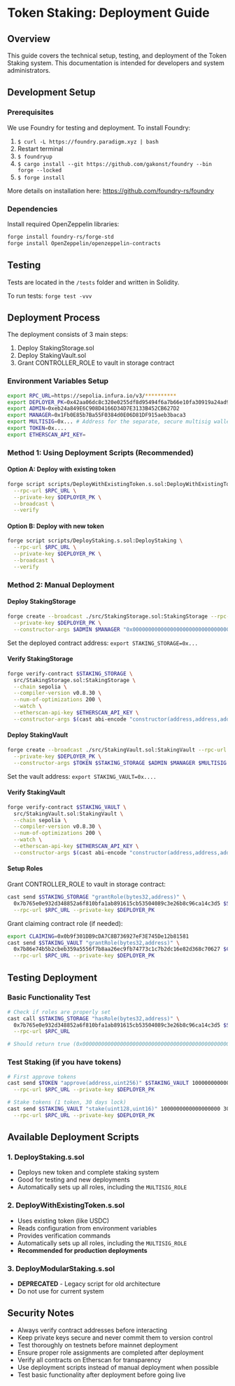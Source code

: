 # Token Staking: Deployment Guide

## Overview

This guide covers the technical setup, testing, and deployment of the Token Staking system. This documentation is intended for developers and system administrators.

## Development Setup

### Prerequisites

We use Foundry for testing and deployment. To install Foundry:

1. `$ curl -L https://foundry.paradigm.xyz | bash`
2. Restart terminal
3. `$ foundryup`
4. `$ cargo install --git https://github.com/gakonst/foundry --bin forge --locked`
5. `$ forge install`

More details on installation here: https://github.com/foundry-rs/foundry

### Dependencies

Install required OpenZeppelin libraries:

```sh
forge install foundry-rs/forge-std
forge install OpenZeppelin/openzeppelin-contracts
```

## Testing

Tests are located in the `/tests` folder and written in Solidity.

To run tests: `forge test -vvv`

## Deployment Process

The deployment consists of 3 main steps:

1. Deploy StakingStorage.sol
2. Deploy StakingVault.sol
3. Grant CONTROLLER_ROLE to vault in storage contract

### Environment Variables Setup

```bash
export RPC_URL=https://sepolia.infura.io/v3/**********
export DEPLOYER_PK=0x42aa06dc8c320e0255df8d95494f6a7b66e10fa30919a24ad910a6c2bdbcc8ee
export ADMIN=0xeb24a849E6C908D4166D34D7E3133B452CB627D2
export MANAGER=0x1Fb0E85b7Ba55F0384d0E06D81DF915aeb3baca3
export MULTISIG=0x... # Address for the separate, secure multisig wallet
export TOKEN=0x....
export ETHERSCAN_API_KEY=
```

### Method 1: Using Deployment Scripts (Recommended)

#### Option A: Deploy with existing token

```sh
forge script scripts/DeployWithExistingToken.s.sol:DeployWithExistingToken \
  --rpc-url $RPC_URL \
  --private-key $DEPLOYER_PK \
  --broadcast \
  --verify
```

#### Option B: Deploy with new token

```sh
forge script scripts/DeployStaking.s.sol:DeployStaking \
  --rpc-url $RPC_URL \
  --private-key $DEPLOYER_PK \
  --broadcast \
  --verify
```

### Method 2: Manual Deployment

#### Deploy StakingStorage

```sh
forge create --broadcast ./src/StakingStorage.sol:StakingStorage --rpc-url $RPC_URL \
  --private-key $DEPLOYER_PK \
  --constructor-args $ADMIN $MANAGER "0x0000000000000000000000000000000000000000"
```

Set the deployed contract address: `export STAKING_STORAGE=0x...`

#### Verify StakingStorage

```sh
forge verify-contract $STAKING_STORAGE \
  src/StakingStorage.sol:StakingStorage \
  --chain sepolia \
  --compiler-version v0.8.30 \
  --num-of-optimizations 200 \
  --watch \
  --etherscan-api-key $ETHERSCAN_API_KEY \
  --constructor-args $(cast abi-encode "constructor(address,address,address)" $ADMIN $MANAGER "0x0000000000000000000000000000000000000000")
```

#### Deploy StakingVault

```sh
forge create --broadcast ./src/StakingVault.sol:StakingVault --rpc-url $RPC_URL \
  --private-key $DEPLOYER_PK \
  --constructor-args $TOKEN $STAKING_STORAGE $ADMIN $MANAGER $MULTISIG
```

Set the vault address: `export STAKING_VAULT=0x....`

#### Verify StakingVault

```sh
forge verify-contract $STAKING_VAULT \
  src/StakingVault.sol:StakingVault \
  --chain sepolia \
  --compiler-version v0.8.30 \
  --num-of-optimizations 200 \
  --watch \
  --etherscan-api-key $ETHERSCAN_API_KEY \
  --constructor-args $(cast abi-encode "constructor(address,address,address,address,address)" $TOKEN $STAKING_STORAGE $ADMIN $MANAGER $MULTISIG)
```

#### Setup Roles

Grant CONTROLLER_ROLE to vault in storage contract:

```bash
cast send $STAKING_STORAGE "grantRole(bytes32,address)" \
  0x7b765e0e932d348852a6f810bfa1ab891615cb53504089c3e26b8c96ca14c3d5 $STAKING_VAULT \
  --rpc-url $RPC_URL --private-key $DEPLOYER_PK
```

Grant claiming contract role (if needed):

```bash
export CLAIMING=0x0b9f301DB9cDA7C8B736927eF3E745De12b81581
cast send $STAKING_VAULT "grantRole(bytes32,address)" \
  0x7b86e74b5b2cbeb359a5556f7b8aa26ec9fb74773c1c7b2dc16e82d368c70627 $CLAIMING \
  --rpc-url $RPC_URL --private-key $DEPLOYER_PK
```

## Testing Deployment

### Basic Functionality Test

```bash
# Check if roles are properly set
cast call $STAKING_STORAGE "hasRole(bytes32,address)" \
  0x7b765e0e932d348852a6f810bfa1ab891615cb53504089c3e26b8c96ca14c3d5 $STAKING_VAULT \
  --rpc-url $RPC_URL

# Should return true (0x0000000000000000000000000000000000000000000000000000000000000001)
```

### Test Staking (if you have tokens)

```bash
# First approve tokens
cast send $TOKEN "approve(address,uint256)" $STAKING_VAULT 1000000000000000000 \
  --rpc-url $RPC_URL --private-key $DEPLOYER_PK

# Stake tokens (1 token, 30 days lock)
cast send $STAKING_VAULT "stake(uint128,uint16)" 1000000000000000000 30 \
  --rpc-url $RPC_URL --private-key $DEPLOYER_PK
```

## Available Deployment Scripts

### 1. DeployStaking.s.sol

- Deploys new token and complete staking system
- Good for testing and new deployments
- Automatically sets up all roles, including the `MULTISIG_ROLE`

### 2. DeployWithExistingToken.s.sol

- Uses existing token (like USDC)
- Reads configuration from environment variables
- Provides verification commands
- Automatically sets up all roles, including the `MULTISIG_ROLE`
- **Recommended for production deployments**

### 3. DeployModularStaking.s.sol

- **DEPRECATED** - Legacy script for old architecture
- Do not use for current system

## Security Notes

- Always verify contract addresses before interacting
- Keep private keys secure and never commit them to version control
- Test thoroughly on testnets before mainnet deployment
- Ensure proper role assignments are completed after deployment
- Verify all contracts on Etherscan for transparency
- Use deployment scripts instead of manual deployment when possible
- Test basic functionality after deployment before going live
